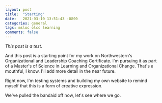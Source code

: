 ```yaml
---
layout: post
title:  "Starting"
date:   2021-03-10 13:51:43 -0800
categories: general
tags: msloc olcc learning
comments: false
---
```


<em>This post is a test.</em> 

And this post is a starting point for my work on Northwestern's Organizational and Leadership Coaching Certificate. I'm pursuing it as part of a Master's of Science in Learning and Organizational Change. That's a mouthful, I know. I'll add more detail in the near future.

Right now, I'm testing systems and building my own website to remind myself that this is a form of creative expression.

We've pulled the bandaid off now, let's see where we go.